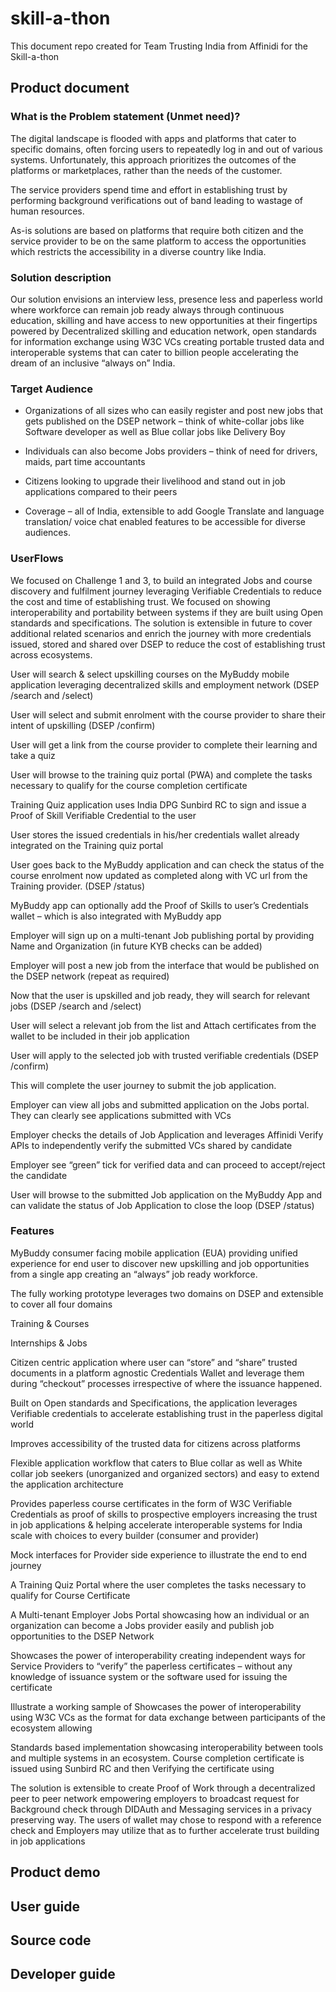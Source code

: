 # skill-a-thon

This document repo created for Team Trusting India from Affinidi for the Skill-a-thon


## Product document	

### What is the Problem statement (Unmet need)? 

The digital landscape is flooded with apps and platforms that cater to specific domains, often forcing users to repeatedly log in and out of various systems. Unfortunately, this approach prioritizes the outcomes of the platforms or marketplaces, rather than the needs of the customer. 

The service providers spend time and effort in establishing trust by performing background verifications out of band leading to wastage of human resources.  

As-is solutions are based on platforms that require both citizen and the service provider to be on the same platform to access the opportunities which restricts the accessibility in a diverse country like India. 


### Solution description 

Our solution envisions an interview less, presence less and paperless world where workforce can remain job ready always through continuous education, skilling and have access to new opportunities at their fingertips powered by Decentralized skilling and education network, open standards for information exchange using W3C VCs creating portable trusted data and interoperable systems that can cater to billion people accelerating the dream of an inclusive “always on” India. 
 

### Target Audience 

 - Organizations of all sizes who can easily register and post new jobs that gets published on the DSEP network – think of white-collar jobs like Software developer as well as Blue collar jobs like Delivery Boy 

 - Individuals can also become Jobs providers – think of need for drivers, maids, part time accountants  

 - Citizens looking to upgrade their livelihood and stand out in job applications compared to their peers  

 - Coverage – all of India, extensible to add Google Translate and language translation/ voice chat enabled features to be accessible for diverse audiences.

### UserFlows
We focused on Challenge 1 and 3, to build an integrated Jobs and course discovery and fulfilment journey leveraging Verifiable Credentials to reduce the cost and time of establishing trust. We focused on showing interoperability and portability between systems if they are built using Open standards and specifications. The solution is extensible in future to cover additional related scenarios and enrich the journey with more credentials issued, stored and shared over DSEP to reduce the cost of establishing trust across ecosystems.  

User will search & select upskilling courses on the MyBuddy mobile application leveraging decentralized skills and employment network (DSEP /search and /select) 

User will select and submit enrolment with the course provider to share their intent of upskilling (DSEP /confirm) 

User will get a link from the course provider to complete their learning and take a quiz 

User will browse to the training quiz portal (PWA) and complete the tasks necessary to qualify for the course completion certificate 

Training Quiz application uses India DPG Sunbird RC to sign and issue a Proof of Skill Verifiable Credential to the user  

User stores the issued credentials in his/her credentials wallet already integrated on the Training quiz portal 

User goes back to the MyBuddy application and can check the status of the course enrolment now updated as completed along with VC url from the Training provider. (DSEP /status) 

MyBuddy app can optionally add the Proof of Skills to user’s Credentials wallet – which is also integrated with MyBuddy app  

Employer will sign up on a multi-tenant Job publishing portal by providing Name and Organization (in future KYB checks can be added) 

Employer will post a new job from the interface that would be published on the DSEP network (repeat as required)  

Now that the user is upskilled and job ready, they will search for relevant jobs (DSEP /search and /select) 

User will select a relevant job from the list and Attach certificates from the wallet to be included in their job application  

User will apply to the selected job with trusted verifiable credentials (DSEP /confirm) 

This will complete the user journey to submit the job application. 

Employer can view all jobs and submitted application on the Jobs portal. They can clearly see applications submitted with VCs  

Employer checks the details of Job Application and leverages Affinidi Verify APIs to independently verify the submitted VCs shared by candidate  

Employer see “green” tick for verified data and can proceed to accept/reject the candidate 

User will browse to the submitted Job application on the MyBuddy App and can validate the status of Job Application to close the loop (DSEP /status) 


### Features  

MyBuddy consumer facing mobile application (EUA) providing unified experience for end user to discover new upskilling and job opportunities from a single app creating an “always” job ready workforce.  

The fully working prototype leverages two domains on DSEP and extensible to cover all four domains 

Training & Courses  

Internships & Jobs 

Citizen centric application where user can “store” and “share” trusted documents in a platform agnostic Credentials Wallet and leverage them during “checkout” processes irrespective of where the issuance happened.  

Built on Open standards and Specifications, the application leverages Verifiable credentials to accelerate establishing trust in the paperless digital world 

Improves accessibility of the trusted data for citizens across platforms 

Flexible application workflow that caters to Blue collar as well as White collar job seekers (unorganized and organized sectors) and easy to extend the application architecture  

Provides paperless course certificates in the form of W3C Verifiable Credentials as proof of skills to prospective employers increasing the trust in job applications & helping accelerate interoperable systems for India scale with choices to every builder (consumer and provider) 

Mock interfaces for Provider side experience to illustrate the end to end journey 

A Training Quiz Portal where the user completes the tasks necessary to qualify for Course Certificate 

A Multi-tenant Employer Jobs Portal showcasing how an individual or an organization can become a Jobs provider easily and publish job opportunities to the DSEP Network 

Showcases the power of interoperability creating independent ways for Service Providers to “verify” the paperless certificates – without any knowledge of issuance system or the software used for issuing the certificate  

Illustrate a working sample of Showcases the power of interoperability using W3C VCs as the format for data exchange between participants of the ecosystem allowing  

Standards based implementation showcasing interoperability between tools and multiple systems in an ecosystem. Course completion certificate is issued using Sunbird RC and then Verifying the certificate using  

The solution is extensible to create Proof of Work through a decentralized peer to peer network empowering employers to broadcast request for Background check through DIDAuth and Messaging services in a privacy preserving way. The users of wallet may chose to respond with a reference check and Employers may utilize that as to further accelerate trust building in job applications 

## Product demo	

## User guide	

## Source code	

## Developer guide
